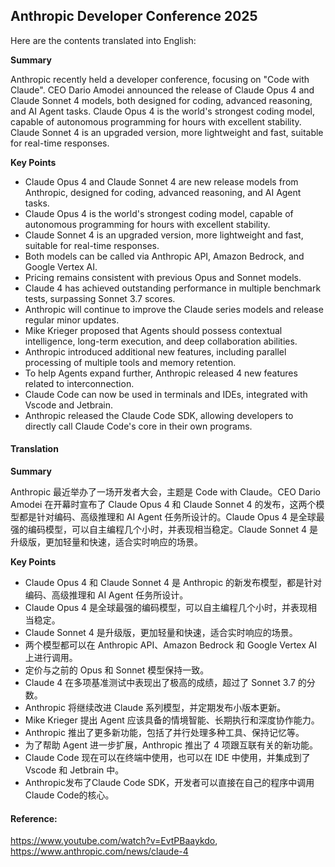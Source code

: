 ## Anthropic Developer Conference 2025

Here are the contents translated into English:

**Summary**

Anthropic recently held a developer conference, focusing on "Code with Claude". CEO Dario Amodei announced the release of Claude Opus 4 and Claude Sonnet 4 models, both designed for coding, advanced reasoning, and AI Agent tasks. Claude Opus 4 is the world's strongest coding model, capable of autonomous programming for hours with excellent stability. Claude Sonnet 4 is an upgraded version, more lightweight and fast, suitable for real-time responses.

**Key Points**

* Claude Opus 4 and Claude Sonnet 4 are new release models from Anthropic, designed for coding, advanced reasoning, and AI Agent tasks.
* Claude Opus 4 is the world's strongest coding model, capable of autonomous programming for hours with excellent stability.
* Claude Sonnet 4 is an upgraded version, more lightweight and fast, suitable for real-time responses.
* Both models can be called via Anthropic API, Amazon Bedrock, and Google Vertex AI.
* Pricing remains consistent with previous Opus and Sonnet models.
* Claude 4 has achieved outstanding performance in multiple benchmark tests, surpassing Sonnet 3.7 scores.
* Anthropic will continue to improve the Claude series models and release regular minor updates.
* Mike Krieger proposed that Agents should possess contextual intelligence, long-term execution, and deep collaboration abilities.
* Anthropic introduced additional new features, including parallel processing of multiple tools and memory retention.
* To help Agents expand further, Anthropic released 4 new features related to interconnection.
* Claude Code can now be used in terminals and IDEs, integrated with Vscode and Jetbrain.
* Anthropic released the Claude Code SDK, allowing developers to directly call Claude Code's core in their own programs.

#### Translation 

**Summary**

 Anthropic 最近举办了一场开发者大会，主题是 Code with Claude。CEO Dario Amodei 在开幕时宣布了 Claude Opus 4 和 Claude Sonnet 4 的发布，这两个模型都是针对编码、高级推理和 AI Agent 任务所设计的。Claude Opus 4 是全球最强的编码模型，可以自主编程几个小时，并表现相当稳定。Claude Sonnet 4 是升级版，更加轻量和快速，适合实时响应的场景。

**Key Points**

* Claude Opus 4 和 Claude Sonnet 4 是 Anthropic 的新发布模型，都是针对编码、高级推理和 AI Agent 任务所设计。
* Claude Opus 4 是全球最强的编码模型，可以自主编程几个小时，并表现相当稳定。
* Claude Sonnet 4 是升级版，更加轻量和快速，适合实时响应的场景。
* 两个模型都可以在 Anthropic API、Amazon Bedrock 和 Google Vertex AI 上进行调用。
* 定价与之前的 Opus 和 Sonnet 模型保持一致。
* Claude 4 在多项基准测试中表现出了极高的成绩，超过了 Sonnet 3.7 的分数。
* Anthropic 将继续改进 Claude 系列模型，并定期发布小版本更新。
* Mike Krieger 提出 Agent 应该具备的情境智能、长期执行和深度协作能力。
* Anthropic 推出了更多新功能，包括了并行处理多种工具、保持记忆等。
* 为了帮助 Agent 进一步扩展，Anthropic 推出了 4 项跟互联有关的新功能。
* Claude Code 现在可以在终端中使用，也可以在 IDE 中使用，并集成到了 Vscode 和 Jetbrain 中。
* Anthropic发布了Claude Code SDK，开发者可以直接在自己的程序中调用Claude Code的核心。

#### Reference: 

https://www.youtube.com/watch?v=EvtPBaaykdo, https://www.anthropic.com/news/claude-4
